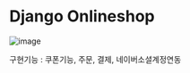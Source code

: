 # Django Onlineshop


![image](https://github.com/0204hyoj/D_onlineshop/assets/89888712/d6629222-791d-4930-920c-511aefcc505a)


구현기능 : 쿠폰기능, 주문, 결제, 네이버소셜계정연동
